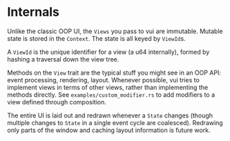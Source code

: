 # Internals

Unlike the classic OOP UI, the `Views` you pass to vui are immutable. Mutable state is stored in the `Context`. The state is all keyed by `ViewId`s.

A `ViewId` is the unique identifier for a view (a u64 internally), formed by hashing a traversal down the view tree.

Methods on the `View` trait are the typical stuff you might see in an OOP API: event processing, rendering, layout. Whenever possible, vui tries to implement views in terms of other views, rather than implementing the methods directly. See `examples/custom_modifier.rs` to add modifiers to a view defined through composition.

The entire UI is laid out and redrawn whenever a `State` changes (though multiple changes to `State` in a single event cycle are coalesced). Redrawing only parts of the window and caching layout information is future work.